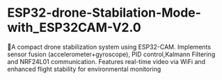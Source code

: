# ESP32-drone-Stabilation-Mode-with_ESP32CAM-V2.0
🚁A compact drone stabilization system using ESP32-CAM. Implements sensor fusion (accelerometer+gyroscope), PID control,Kalmann Filtering and NRF24L01 communication. Features real-time video via WiFi and enhanced flight stability for environmental monitoring
